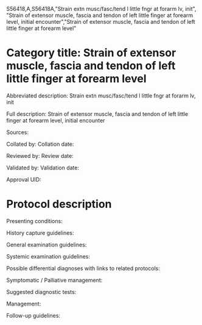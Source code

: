 S56418,A,S56418A,"Strain extn musc/fasc/tend l little fngr at forarm lv, init", "Strain of extensor muscle, fascia and tendon of left little finger at forearm level, initial encounter","Strain of extensor muscle, fascia and tendon of left little finger at forearm level"
# Category title: Strain of extensor muscle, fascia and tendon of left little finger at forearm level

Abbreviated description: Strain extn musc/fasc/tend l little fngr at forarm lv, init

Full description: Strain of extensor muscle, fascia and tendon of left little finger at forearm level, initial encounter

Sources:

Collated by:
Collation date:

Reviewed by:
Review date:

Validated by:
Validation date:

Approval UID:

# Protocol description

Presenting conditions:

History capture guidelines:

General examination guidelines:

Systemic examination guidelines:

Possible differential diagnoses with links to related protocols:

Symptomatic / Palliative management:

Suggested diagnostic tests:

Management:

Follow-up guidelines:
